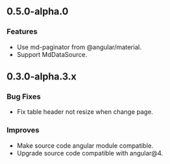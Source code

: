 ## 0.5.0-alpha.0

### Features

* Use md-paginator from @angular/material.
* Support MdDataSource.

## 0.3.0-alpha.3.x

### Bug Fixes

* Fix table header not resize when change page.

### Improves

* Make source code angular module compatible.
* Upgrade source code compatible with angular@4.
